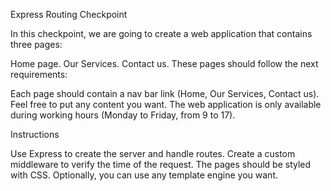 Express Routing Checkpoint

In this checkpoint, we are going to create a web application that contains three pages:

Home page.
Our Services.
Contact us.
These pages should follow the next requirements: 

Each page should contain a nav bar link (Home, Our Services, Contact us).
Feel free to put any content you want.
The web application is only available during working hours (Monday to Friday,  from 9 to 17).

Instructions

Use Express to create the server and handle routes.
Create a custom middleware to verify the time of the request.
The pages should be styled with CSS.
Optionally, you can use any template engine you want.

